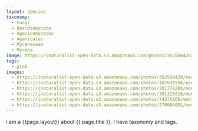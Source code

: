 ```yaml
---
layout: species
taxonomy:
  - Fungi
  - Basidiomycota
  - Agaricomycetes
  - Agaricales
  - Mycenaceae
  - Mycena
image: https://inaturalist-open-data.s3.amazonaws.com/photos/362504420/medium.jpg
tags:
  - pink
images:
  - https://inaturalist-open-data.s3.amazonaws.com/photos/362504420/medium.jpg
  - https://inaturalist-open-data.s3.amazonaws.com/photos/187630550/medium.jpg
  - https://inaturalist-open-data.s3.amazonaws.com/photos/201776285/medium.jpg
  - https://inaturalist-open-data.s3.amazonaws.com/photos/381315810/medium.jpeg
  - https://inaturalist-open-data.s3.amazonaws.com/photos/74370169/medium.jpeg
  - https://inaturalist-open-data.s3.amazonaws.com/photos/270086881/medium.jpeg
---
```



i am a {{page.layout}} about {{ page.title }}. I have taxonomy and tags.